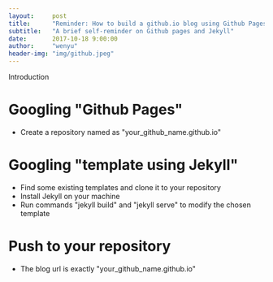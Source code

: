 ```yaml
---
layout:     post
title:      "Reminder: How to build a github.io blog using Github Pages and Jekyll"
subtitle:   "A brief self-reminder on Github pages and Jekyll"
date:       2017-10-18 9:00:00
author:     "wenyu"
header-img: "img/github.jpeg"
---
```

<p>Introduction</p>

# Googling "Github Pages"
* Create a repository named as "your_github_name.github.io"

# Googling "template using Jekyll"
* Find some existing templates and clone it to your repository
* Install Jekyll on your machine
* Run commands "jekyll build" and "jekyll serve" to modify the chosen template

# Push to your repository
* The blog url is exactly "your_github_name.github.io"
